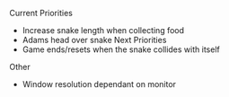Current Priorities
  - Increase snake length when collecting food
  - Adams head over snake
Next Priorities
  - Game ends/resets when the snake collides with itself

Other
  - Window resolution dependant on monitor
